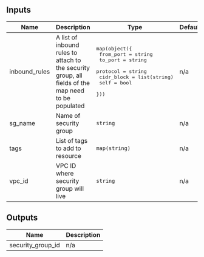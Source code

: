 ## Inputs

| Name | Description | Type | Default | Required |
|------|-------------|------|---------|:--------:|
| inbound\_rules | A list of inbound rules to attach to the security group, all fields of the map need to be populated | <pre>map(object({<br>    from_port = string<br>    to_port = string<br>    protocol = string<br>    cidr_block = list(string)<br>    self = bool<br>  }))</pre> | n/a | yes |
| sg\_name | Name of security group | `string` | n/a | yes |
| tags | List of tags to add to resource | `map(string)` | n/a | yes |
| vpc\_id | VPC ID where security group will live | `string` | n/a | yes |

## Outputs

| Name | Description |
|------|-------------|
| security\_group\_id | n/a |

